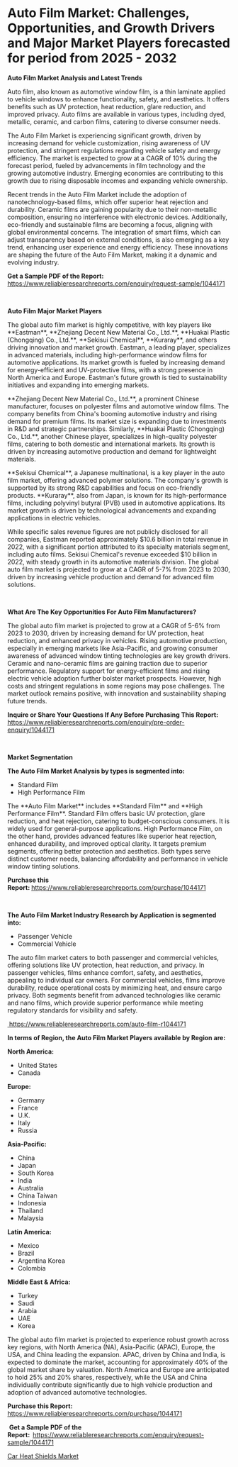 <p><h1>Auto Film Market: Challenges, Opportunities, and Growth Drivers and Major Market Players forecasted for period from 2025 - 2032</h1></p><p><strong>Auto Film Market Analysis and Latest Trends</strong></p>
<p><p>Auto film, also known as automotive window film, is a thin laminate applied to vehicle windows to enhance functionality, safety, and aesthetics. It offers benefits such as UV protection, heat reduction, glare reduction, and improved privacy. Auto films are available in various types, including dyed, metallic, ceramic, and carbon films, catering to diverse consumer needs.</p><p>The Auto Film Market is experiencing significant growth, driven by increasing demand for vehicle customization, rising awareness of UV protection, and stringent regulations regarding vehicle safety and energy efficiency. The market is expected to grow at a CAGR of 10% during the forecast period, fueled by advancements in film technology and the growing automotive industry. Emerging economies are contributing to this growth due to rising disposable incomes and expanding vehicle ownership.</p><p>Recent trends in the Auto Film Market include the adoption of nanotechnology-based films, which offer superior heat rejection and durability. Ceramic films are gaining popularity due to their non-metallic composition, ensuring no interference with electronic devices. Additionally, eco-friendly and sustainable films are becoming a focus, aligning with global environmental concerns. The integration of smart films, which can adjust transparency based on external conditions, is also emerging as a key trend, enhancing user experience and energy efficiency. These innovations are shaping the future of the Auto Film Market, making it a dynamic and evolving industry.</p></p>
<p><strong>Get a Sample PDF of the Report:&nbsp;</strong> <a href="https://www.reliableresearchreports.com/enquiry/request-sample/1044171?utm_campaign=48&utm_medium=2&utm_source=Github&utm_content=ia&utm_term=23012025&utm_id=auto-film">https://www.reliableresearchreports.com/enquiry/request-sample/1044171</a></p>
<p>&nbsp;</p>
<p><strong>Auto Film Major Market Players</strong></p>
<p><p>The global auto film market is highly competitive, with key players like **Eastman**, **Zhejiang Decent New Material Co., Ltd.**, **Huakai Plastic (Chongqing) Co., Ltd.**, **Sekisui Chemical**, **Kuraray**, and others driving innovation and market growth. Eastman, a leading player, specializes in advanced materials, including high-performance window films for automotive applications. Its market growth is fueled by increasing demand for energy-efficient and UV-protective films, with a strong presence in North America and Europe. Eastman's future growth is tied to sustainability initiatives and expanding into emerging markets.</p><p>**Zhejiang Decent New Material Co., Ltd.**, a prominent Chinese manufacturer, focuses on polyester films and automotive window films. The company benefits from China's booming automotive industry and rising demand for premium films. Its market size is expanding due to investments in R&D and strategic partnerships. Similarly, **Huakai Plastic (Chongqing) Co., Ltd.**, another Chinese player, specializes in high-quality polyester films, catering to both domestic and international markets. Its growth is driven by increasing automotive production and demand for lightweight materials.</p><p>**Sekisui Chemical**, a Japanese multinational, is a key player in the auto film market, offering advanced polymer solutions. The company's growth is supported by its strong R&D capabilities and focus on eco-friendly products. **Kuraray**, also from Japan, is known for its high-performance films, including polyvinyl butyral (PVB) used in automotive applications. Its market growth is driven by technological advancements and expanding applications in electric vehicles.</p><p>While specific sales revenue figures are not publicly disclosed for all companies, Eastman reported approximately $10.6 billion in total revenue in 2022, with a significant portion attributed to its specialty materials segment, including auto films. Sekisui Chemical's revenue exceeded $10 billion in 2022, with steady growth in its automotive materials division. The global auto film market is projected to grow at a CAGR of 5-7% from 2023 to 2030, driven by increasing vehicle production and demand for advanced film solutions.</p></p>
<p>&nbsp;</p>
<p><strong>What Are The Key Opportunities For Auto Film Manufacturers?</strong></p>
<p><p>The global auto film market is projected to grow at a CAGR of 5-6% from 2023 to 2030, driven by increasing demand for UV protection, heat reduction, and enhanced privacy in vehicles. Rising automotive production, especially in emerging markets like Asia-Pacific, and growing consumer awareness of advanced window tinting technologies are key growth drivers. Ceramic and nano-ceramic films are gaining traction due to superior performance. Regulatory support for energy-efficient films and rising electric vehicle adoption further bolster market prospects. However, high costs and stringent regulations in some regions may pose challenges. The market outlook remains positive, with innovation and sustainability shaping future trends.</p></p>
<p><strong>Inquire or Share Your Questions If Any Before Purchasing This Report:</strong> <a href="https://www.reliableresearchreports.com/enquiry/pre-order-enquiry/1044171?utm_campaign=48&utm_medium=2&utm_source=Github&utm_content=ia&utm_term=23012025&utm_id=auto-film">https://www.reliableresearchreports.com/enquiry/pre-order-enquiry/1044171</a></p>
<p>&nbsp;</p>
<p><strong>Market Segmentation</strong></p>
<p><strong>The Auto Film Market Analysis by types is segmented into:</strong></p>
<p><ul><li>Standard Film</li><li>High Performance Film</li></ul></p>
<p><p>The **Auto Film Market** includes **Standard Film** and **High Performance Film**. Standard Film offers basic UV protection, glare reduction, and heat rejection, catering to budget-conscious consumers. It is widely used for general-purpose applications. High Performance Film, on the other hand, provides advanced features like superior heat rejection, enhanced durability, and improved optical clarity. It targets premium segments, offering better protection and aesthetics. Both types serve distinct customer needs, balancing affordability and performance in vehicle window tinting solutions.</p></p>
<p><strong>Purchase this Report:&nbsp;</strong><a href="https://www.reliableresearchreports.com/purchase/1044171?utm_campaign=48&utm_medium=2&utm_source=Github&utm_content=ia&utm_term=23012025&utm_id=auto-film">https://www.reliableresearchreports.com/purchase/1044171</a></p>
<p>&nbsp;</p>
<p><strong>The Auto Film Market Industry Research by Application is segmented into:</strong></p>
<p><ul><li>Passenger Vehicle</li><li>Commercial Vehicle</li></ul></p>
<p><p>The auto film market caters to both passenger and commercial vehicles, offering solutions like UV protection, heat reduction, and privacy. In passenger vehicles, films enhance comfort, safety, and aesthetics, appealing to individual car owners. For commercial vehicles, films improve durability, reduce operational costs by minimizing heat, and ensure cargo privacy. Both segments benefit from advanced technologies like ceramic and nano films, which provide superior performance while meeting regulatory standards for visibility and safety.</p></p>
<p><a href="https://www.reliableresearchreports.com/auto-film-r1044171?utm_campaign=48&utm_medium=2&utm_source=Github&utm_content=ia&utm_term=23012025&utm_id=auto-film">&nbsp;https://www.reliableresearchreports.com/auto-film-r1044171</a></p>
<p><strong>In terms of Region, the Auto Film Market Players available by Region are:</strong></p>
<p>
    <p> <strong> North America: </strong>
        <ul>
            <li>United States</li>
            <li>Canada</li>
        </ul>
        </p> 
    <p> <strong> Europe: </strong>
        <ul>
            <li>Germany</li>
            <li>France</li>
            <li>U.K.</li>
            <li>Italy</li>
            <li>Russia</li>
        </ul>
        </p> 
    <p> <strong> Asia-Pacific: </strong>
        <ul>
            <li>China</li>
            <li>Japan</li>
            <li>South Korea</li>
            <li>India</li>
            <li>Australia</li>
            <li>China Taiwan</li>
            <li>Indonesia</li>
            <li>Thailand</li>
            <li>Malaysia</li>
        </ul>
        </p> 
    <p> <strong> Latin America: </strong>
        <ul>
            <li>Mexico</li>
            <li>Brazil</li>
            <li>Argentina Korea</li>
            <li>Colombia</li>
        </ul>
        </p> 
    <p> <strong> Middle East & Africa: </strong>
        <ul>
            <li>Turkey</li>
            <li>Saudi</li>
            <li>Arabia</li>
            <li>UAE</li>
            <li>Korea</li>
        </ul>
    </p>
    </p>
<p><p>The global auto film market is projected to experience robust growth across key regions, with North America (NA), Asia-Pacific (APAC), Europe, the USA, and China leading the expansion. APAC, driven by China and India, is expected to dominate the market, accounting for approximately 40% of the global market share by valuation. North America and Europe are anticipated to hold 25% and 20% shares, respectively, while the USA and China individually contribute significantly due to high vehicle production and adoption of advanced automotive technologies.</p></p>
<p><strong>Purchase this Report: </strong><a href="https://www.reliableresearchreports.com/purchase/1044171?utm_campaign=48&utm_medium=2&utm_source=Github&utm_content=ia&utm_term=23012025&utm_id=auto-film">https://www.reliableresearchreports.com/purchase/1044171</a></p>
<p>&nbsp;<strong>Get a Sample PDF of the Report:&nbsp;&nbsp;</strong><a href="https://www.reliableresearchreports.com/enquiry/request-sample/1044171?utm_campaign=48&utm_medium=2&utm_source=Github&utm_content=ia&utm_term=23012025&utm_id=auto-film">https://www.reliableresearchreports.com/enquiry/request-sample/1044171</a></p>
<p><strong></strong></p>
<p><p><a href="https://github.com/musickyung75/Market-Research-Report-List-1/blob/main/car-heat-shields-market.md?utm_campaign=48&utm_medium=2&utm_source=Github&utm_content=ia&utm_term=23012025&utm_id=auto-film">Car Heat Shields Market</a></p></p>